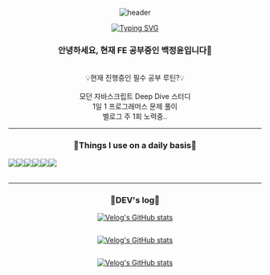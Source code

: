 <div align="center"> 

![header](https://capsule-render.vercel.app/api?type=wave&color=CBE4DE&height=150&section=header&fontSize=90)

[![Typing SVG](https://readme-typing-svg.demolab.com?font=Alkatra&weight=500&size=45&duration=4000&pause=3&color=393E46&center=false&vCenter=false&multiline=true&repeat=true&width=800&height=80&lines=Hello,+Jeongyoon's+GitHub!👻)](https://git.io/typing-svg)

  <h3>안녕하세요, 현재 FE 공부중인 백정윤입니다🧸</h3>  <br /> 
  💡현재 진행중인 필수 공부 루틴?💡
  <br /> 
   <br /> 
  모던 자바스크립트 Deep Dive 스터디<br />
  1일 1 프로그래머스 문제 풀이<br />
  벨로그 주 1회 노력중..</span>
 
  </div>

---
<div align="center"> 
  
<h3> 🥨Things I use on a daily basis🥨 </h3>

<div style="display:flex; flex-direction:row;">
        <img
          src="https://img.shields.io/badge/react-61DAFB?style=for-the-badge&logo=React&logoColor=white" />
        <img
          src="https://img.shields.io/badge/javascript-F7DF1E?style=for-the-badge&logo=javascript&logoColor=black" />
        <img
          src="https://img.shields.io/badge/html5-E34F26?style=for-the-badge&logo=html5&logoColor=white" />
        <img
          src="https://img.shields.io/badge/css-1572B6?style=for-the-badge&logo=css3&logoColor=white" />
       <br />
        <br />
        <img
          src="https://img.shields.io/badge/figma-F24E1E?style=for-the-badge&logo=figma&logoColor=white" />
          <img
          src="https://img.shields.io/badge/github-181717?style=for-the-badge&logo=github&logoColor=white" />
        </div>
  
 ---
<h3> 🍪DEV's log🍪 </h3>

[![Velog's GitHub stats](https://velog-readme-stats.vercel.app/api/badge?name=runmanggo)](https://velog.io/@runmanggo) 

<div style="display: flex; flex-direction: column">
  
  [![Velog's GitHub stats](https://velog-readme-stats.vercel.app/api/list?name=runmanggo)](https://velog.io/@runmanggo) 
</div>
<div>  
  
  [![Velog's GitHub stats](https://velog-readme-stats.vercel.app/api?name=runmanggo&color=dark)](https://velog.io/@runmanggo)
</div>
</div>
    


  
    
